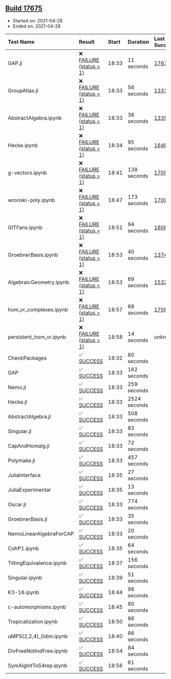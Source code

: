 ## [Build 17675](https://oscarci.mathematik.uni-kl.de/job/oscar/17675/)

* Started on: 2021-04-28
* Ended on: 2021-04-28

| Test Name    | Result | Start | Duration | Last Success | First Failure |
|:-------------|:-------|:------|:---------|:-------------|:--------------|
| GAP.jl | ❌ [FAILURE (status = 1)](https://oscarci.mathematik.uni-kl.de/job/oscar/17675/artifact/logs/build-17675/GAP.jl.log) | 18:33 | 11 seconds | [17673](https://oscarci.mathematik.uni-kl.de/job/oscar/17673/) | [17674](https://oscarci.mathematik.uni-kl.de/job/oscar/17674/) |
| GroupAtlas.jl | ❌ [FAILURE (status = 1)](https://oscarci.mathematik.uni-kl.de/job/oscar/17675/artifact/logs/build-17675/GroupAtlas.jl.log) | 18:33 | 56 seconds | [13311](https://oscarci.mathematik.uni-kl.de/job/oscar/13311/) | [13312](https://oscarci.mathematik.uni-kl.de/job/oscar/13312/) |
| AbstractAlgebra.ipynb | ❌ [FAILURE (status = 1)](https://oscarci.mathematik.uni-kl.de/job/oscar/17675/artifact/logs/build-17675/AbstractAlgebra.ipynb.log) | 18:33 | 36 seconds | [13355](https://oscarci.mathematik.uni-kl.de/job/oscar/13355/) | [13356](https://oscarci.mathematik.uni-kl.de/job/oscar/13356/) |
| Hecke.ipynb | ❌ [FAILURE (status = 1)](https://oscarci.mathematik.uni-kl.de/job/oscar/17675/artifact/logs/build-17675/Hecke.ipynb.log) | 18:34 | 95 seconds | [16463](https://oscarci.mathematik.uni-kl.de/job/oscar/16463/) | [16464](https://oscarci.mathematik.uni-kl.de/job/oscar/16464/) |
| g-vectors.ipynb | ❌ [FAILURE (status = 1)](https://oscarci.mathematik.uni-kl.de/job/oscar/17675/artifact/logs/build-17675/g-vectors.ipynb.log) | 18:41 | 138 seconds | [17099](https://oscarci.mathematik.uni-kl.de/job/oscar/17099/) | [17100](https://oscarci.mathematik.uni-kl.de/job/oscar/17100/) |
| wronski-poly.ipynb | ❌ [FAILURE (status = 1)](https://oscarci.mathematik.uni-kl.de/job/oscar/17675/artifact/logs/build-17675/wronski-poly.ipynb.log) | 18:47 | 173 seconds | [17098](https://oscarci.mathematik.uni-kl.de/job/oscar/17098/) | [17099](https://oscarci.mathematik.uni-kl.de/job/oscar/17099/) |
| GITFans.ipynb | ❌ [FAILURE (status = 1)](https://oscarci.mathematik.uni-kl.de/job/oscar/17675/artifact/logs/build-17675/GITFans.ipynb.log) | 18:51 | 94 seconds | [16068](https://oscarci.mathematik.uni-kl.de/job/oscar/16068/) | [16069](https://oscarci.mathematik.uni-kl.de/job/oscar/16069/) |
| GroebnerBasis.ipynb | ❌ [FAILURE (status = 1)](https://oscarci.mathematik.uni-kl.de/job/oscar/17675/artifact/logs/build-17675/GroebnerBasis.ipynb.log) | 18:53 | 40 seconds | [13748](https://oscarci.mathematik.uni-kl.de/job/oscar/13748/) | [13749](https://oscarci.mathematik.uni-kl.de/job/oscar/13749/) |
| AlgebraicGeometry.ipynb | ❌ [FAILURE (status = 1)](https://oscarci.mathematik.uni-kl.de/job/oscar/17675/artifact/logs/build-17675/AlgebraicGeometry.ipynb.log) | 18:53 | 69 seconds | [15322](https://oscarci.mathematik.uni-kl.de/job/oscar/15322/) | [15323](https://oscarci.mathematik.uni-kl.de/job/oscar/15323/) |
| hom_vr_complexes.ipynb | ❌ [FAILURE (status = 1)](https://oscarci.mathematik.uni-kl.de/job/oscar/17675/artifact/logs/build-17675/hom_vr_complexes.ipynb.log) | 18:57 | 68 seconds | [17099](https://oscarci.mathematik.uni-kl.de/job/oscar/17099/) | [17100](https://oscarci.mathematik.uni-kl.de/job/oscar/17100/) |
| persistent_hom_vr.ipynb | ❌ [FAILURE (status = 1)](https://oscarci.mathematik.uni-kl.de/job/oscar/17675/artifact/logs/build-17675/persistent_hom_vr.ipynb.log) | 18:58 | 14 seconds | unknown | unknown |
| CheckPackages | ✅ [SUCCESS](https://oscarci.mathematik.uni-kl.de/job/oscar/17675/artifact/logs/build-17675/CheckPackages.log) | 18:32 | 80 seconds |  |  |
| GAP | ✅ [SUCCESS](https://oscarci.mathematik.uni-kl.de/job/oscar/17675/artifact/logs/build-17675/GAP.log) | 18:33 | 162 seconds |  |  |
| Nemo.jl | ✅ [SUCCESS](https://oscarci.mathematik.uni-kl.de/job/oscar/17675/artifact/logs/build-17675/Nemo.jl.log) | 18:33 | 259 seconds |  |  |
| Hecke.jl | ✅ [SUCCESS](https://oscarci.mathematik.uni-kl.de/job/oscar/17675/artifact/logs/build-17675/Hecke.jl.log) | 18:33 | 2524 seconds |  |  |
| AbstractAlgebra.jl | ✅ [SUCCESS](https://oscarci.mathematik.uni-kl.de/job/oscar/17675/artifact/logs/build-17675/AbstractAlgebra.jl.log) | 18:33 | 508 seconds |  |  |
| Singular.jl | ✅ [SUCCESS](https://oscarci.mathematik.uni-kl.de/job/oscar/17675/artifact/logs/build-17675/Singular.jl.log) | 18:33 | 83 seconds |  |  |
| CapAndHomalg.jl | ✅ [SUCCESS](https://oscarci.mathematik.uni-kl.de/job/oscar/17675/artifact/logs/build-17675/CapAndHomalg.jl.log) | 18:33 | 72 seconds |  |  |
| Polymake.jl | ✅ [SUCCESS](https://oscarci.mathematik.uni-kl.de/job/oscar/17675/artifact/logs/build-17675/Polymake.jl.log) | 18:33 | 457 seconds |  |  |
| JuliaInterface | ✅ [SUCCESS](https://oscarci.mathematik.uni-kl.de/job/oscar/17675/artifact/logs/build-17675/JuliaInterface.log) | 18:35 | 27 seconds |  |  |
| JuliaExperimental | ✅ [SUCCESS](https://oscarci.mathematik.uni-kl.de/job/oscar/17675/artifact/logs/build-17675/JuliaExperimental.log) | 18:35 | 13 seconds |  |  |
| Oscar.jl | ✅ [SUCCESS](https://oscarci.mathematik.uni-kl.de/job/oscar/17675/artifact/logs/build-17675/Oscar.jl.log) | 18:33 | 774 seconds |  |  |
| GroebnerBasis.jl | ✅ [SUCCESS](https://oscarci.mathematik.uni-kl.de/job/oscar/17675/artifact/logs/build-17675/GroebnerBasis.jl.log) | 18:33 | 35 seconds |  |  |
| NemoLinearAlgebraForCAP | ✅ [SUCCESS](https://oscarci.mathematik.uni-kl.de/job/oscar/17675/artifact/logs/build-17675/NemoLinearAlgebraForCAP.log) | 18:33 | 20 seconds |  |  |
| CohP1.ipynb | ✅ [SUCCESS](https://oscarci.mathematik.uni-kl.de/job/oscar/17675/artifact/logs/build-17675/CohP1.ipynb.log) | 18:35 | 64 seconds |  |  |
| TiltingEquivalence.ipynb | ✅ [SUCCESS](https://oscarci.mathematik.uni-kl.de/job/oscar/17675/artifact/logs/build-17675/TiltingEquivalence.ipynb.log) | 18:37 | 156 seconds |  |  |
| Singular.ipynb | ✅ [SUCCESS](https://oscarci.mathematik.uni-kl.de/job/oscar/17675/artifact/logs/build-17675/Singular.ipynb.log) | 18:39 | 51 seconds |  |  |
| K3-16.ipynb | ✅ [SUCCESS](https://oscarci.mathematik.uni-kl.de/job/oscar/17675/artifact/logs/build-17675/K3-16.ipynb.log) | 18:44 | 98 seconds |  |  |
| c-automorphisms.ipynb | ✅ [SUCCESS](https://oscarci.mathematik.uni-kl.de/job/oscar/17675/artifact/logs/build-17675/c-automorphisms.ipynb.log) | 18:45 | 80 seconds |  |  |
| Tropicalization.ipynb | ✅ [SUCCESS](https://oscarci.mathematik.uni-kl.de/job/oscar/17675/artifact/logs/build-17675/Tropicalization.ipynb.log) | 18:50 | 86 seconds |  |  |
| uMPS(2,2,4)_0dim.ipynb | ✅ [SUCCESS](https://oscarci.mathematik.uni-kl.de/job/oscar/17675/artifact/logs/build-17675/uMPS-2-2-4-_0dim.ipynb.log) | 18:40 | 86 seconds |  |  |
| DivFreeNotIndFree.ipynb | ✅ [SUCCESS](https://oscarci.mathematik.uni-kl.de/job/oscar/17675/artifact/logs/build-17675/DivFreeNotIndFree.ipynb.log) | 18:54 | 84 seconds |  |  |
| SymAlgIntToS4rep.ipynb | ✅ [SUCCESS](https://oscarci.mathematik.uni-kl.de/job/oscar/17675/artifact/logs/build-17675/SymAlgIntToS4rep.ipynb.log) | 18:56 | 61 seconds |  |  |
